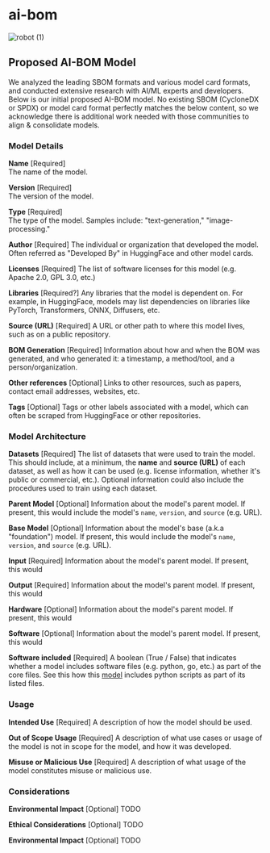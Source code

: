 # ai-bom

![robot (1)](https://github.com/manifest-cyber/ai-bom/assets/862262/0ec82e8b-fdc1-47b9-b9b0-55d9119657e1)

## Proposed AI-BOM Model

We analyzed the leading SBOM formats and various model card formats, and conducted extensive research with AI/ML experts and developers. Below is our initial proposed AI-BOM model. No existing SBOM (CycloneDX or SPDX) or model card format perfectly matches the below content, so we acknowledge there is additional work needed with those communities to align & consolidate models. 

### Model Details

**Name**  [Required]  
The name of the model. 

**Version** [Required]  
The version of the model. 

**Type** [Required]  
The type of the model. Samples include: "text-generation," "image-processing."

**Author** [Required]
The individual or organization that developed the model. Often referred as "Developed By" in HuggingFace and other model cards.

**Licenses** [Required]
The list of software licenses for this model (e.g. Apache 2.0, GPL 3.0, etc.)

**Libraries** [Required?]
Any libraries that the model is dependent on. For example, in HuggingFace, models may list dependencies on libraries like PyTorch, Transformers, ONNX, Diffusers, etc. 
<Insert picture>

**Source (URL)** [Required]
A URL or other path to where this model lives, such as on a public repository. 

**BOM Generation** [Required]
Information about how and when the BOM was generated, and who generated it: a timestamp, a method/tool, and a person/organization. 

**Other references** [Optional]
Links to other resources, such as papers, contact email addresses, websites, etc. 

**Tags** [Optional]
Tags or other labels associated with a model, which can often be scraped from HuggingFace or other repositories. 

### Model Architecture

**Datasets** [Required]
The list of datasets that were used to train the model. This should include, at a minimum, the **name** and **source (URL)** of each dataset, as well as how it can be used (e.g. license information, whether it's public or commercial, etc.). Optional information could also include the procedures used to train using each dataset. 

**Parent Model** [Optional]
Information about the model's parent model. If present, this would include the model's `name`, `version`, and `source` (e.g. URL). 

**Base Model** [Optional]
Information about the model's base (a.k.a "foundation") model. If present, this would include the model's `name`, `version`, and `source` (e.g. URL). 

**Input** [Required]
Information about the model's parent model. If present, this would 

**Output** [Required]
Information about the model's parent model. If present, this would 

**Hardware** [Optional]
Information about the model's parent model. If present, this would 

**Software** [Optional]
Information about the model's parent model. If present, this would 

**Software included** [Required]
A boolean (True / False) that indicates whether a model includes software files (e.g. python, go, etc.) as part of the core files. See this how this [model](https://huggingface.co/tiiuae/falcon-7b-instruct/tree/main) includes python scripts as part of its listed files. 

### Usage

**Intended Use** [Required]
A description of how the model should be used.

**Out of Scope Usage** [Required]
A description of what use cases or usage of the model is not in scope for the model, and how it was developed. 

**Misuse or Malicious Use** [Required]
A description of what usage of the model constitutes misuse or malicious use. 

### Considerations

**Environmental Impact** [Optional]
TODO

**Ethical Considerations** [Optional]
TODO

**Environmental Impact** [Optional]
TODO
